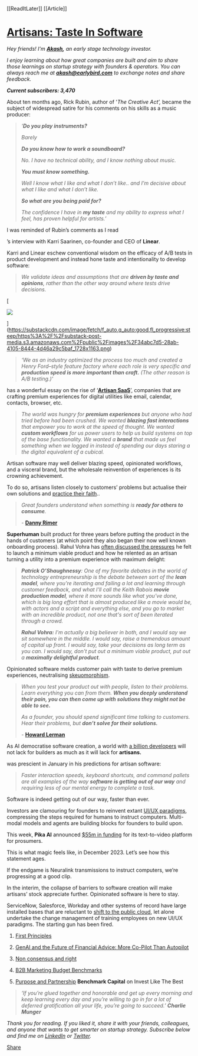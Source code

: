 [[ReadItLater]] [[Article]]

# [Artisans: Taste In Software](https://akashbajwa.substack.com/p/artisans-taste-in-software?utm_source=tldrfounders)

*Hey friends! I’m **[Akash](https://www.linkedin.com/in/akashbajwa/),** an early stage technology investor.*

*I enjoy learning about how great companies are built and aim to share those learnings on startup strategy with founders & operators. You can always reach me at **akash@earlybird.com** to exchange notes and share feedback.*

***Current subscribers: 3,470***

About ten months ago, Rick Rubin, author of '*The Creative Act’,* became the subject of widespread satire for his comments on his skills as a music producer:

> *‘**Do you play instruments?***
> 
> *Barely*
> 
> ***Do you know how to work a soundboard?***
> 
> *No. I have no technical ability, and I know nothing about music.*
> 
> ***You must know something.***
> 
> *Well I know what I like and what I don’t like.. and I’m decisive about what I like and what I don’t like.*
> 
> ***So what are you being paid for?***
> 
> *The confidence I have in **my taste** and my ability to express what I feel, has proven helpful for artists.’*

I was reminded of Rubin’s comments as I read

’s interview with Karri Saarinen, co-founder and CEO of **Linear**.

Karri and Linear eschew conventional wisdom on the efficacy of A/B tests in product development and instead hone taste and intentionality to develop software:

> *We validate ideas and assumptions that are **driven by taste and opinions**, rather than the other way around where tests drive decisions.*

[

![](_Inbox/Read%20Later/assets/https%3A%2F%2Fsubstack-post-media.s3.amazonaws.com%2Fpublic%2Fimages%2F34abc7d5-28ab-4105-8444-4d46a29c5baf_1728x1163.png)

](https://substackcdn.com/image/fetch/f_auto,q_auto:good,fl_progressive:steep/https%3A%2F%2Fsubstack-post-media.s3.amazonaws.com%2Fpublic%2Fimages%2F34abc7d5-28ab-4105-8444-4d46a29c5baf_1728x1163.png)

> *‘We as an industry optimized the process too much and created a Henry Ford–style feature factory where each role is very specific and **production speed is more important than craft.** (The other reason is A/B testing.)’*

has a wonderful essay on the rise of ‘**[Artisan SaaS](https://www.theglimpse.co/p/artisan-saas)**’, companies that are crafting premium experiences for digital utilities like email, calendar, contacts, browser, etc.

> *The world was hungry for **premium experiences** but anyone who had tried before had been crushed. We wanted **blazing fast interactions** that empower you to work at the speed of thought. We wanted **custom workflows** for us power users to help us build systems on top of the base functionality. We wanted a **brand** that made us feel something when we logged in instead of spending our days staring a the digital equivalent of a cubical.*

Artisan software may well deliver blazing speed, opinionated workflows, and a visceral brand, but the wholesale reinvention of experiences is its crowning achievement.

To do so, artisans listen closely to customers’ problems but actualise their own solutions and [practice their faith](https://every.to/napkin-math/every-software-business-has-the-same-playbook)..

> *Great founders understand when something is **ready for others to consume**.*
> 
> \- **[Danny Rimer](https://thegeneralist.substack.com/p/danny-rimer)**

**Superhuman** built product for three years before putting the product in the hands of customers (at which point they also began their now well known onboarding process). Rahul Vohra has [often discussed the pressures](https://www.joincolossus.com/episodes/57407355/vohra-using-emotion-to-design-great-products) he felt to launch a minimum viable product and how he relented as an artisan turning a utility into a premium experience with maximum delight:

> ***Patrick O’Shaughnessy**: One of my favorite debates in the world of technology entrepreneurship is the debate between sort of the **lean model**, where you're iterating and failing a lot and learning through customer feedback, and what I'll call the Keith Rabois **movie production model**, where it more sounds like what you've done, which is big long effort that is almost produced like a movie would be, with actors and a script and everything else, and you go to market with an incredible product, not one that's sort of been iterated through a crowd.*
> 
> ***Rahul Vohra:** I'm actually a big believer in both, and I would say we sit somewhere in the middle. I would say, raise a tremendous amount of capital up front. I would say, take your decisions as long term as you can. I would say, don't put out a minimum viable product, put out a **maximally delightful product**.*

Opinionated software melds customer pain with taste to derive premium experiences, neutralising [skeuomorphism](https://akashbajwa.substack.com/p/first-principles-of-product-in-the).

> *When you test your product out with people, listen to their problems. Learn everything you can from them. **When you deeply understand their pain, you can then come up with solutions they might not be able to see.***
> 
> *As a founder, you should spend significant time talking to customers. Hear their problems, but **don’t solve for their solutions.***
> 
> \- **[Howard Lerman](https://www.saastr.com/cro-confidential-how-founder-led-sales-can-transform-your-business-with-roam-ceo-and-founder-howard-lerman-and-sam-blond-partner-at-founders-fund-pod-655-video/)**

As AI democratise software creation, a world with [a billion developers](https://www.sequoiacap.com/article/the-next-billion-developers-perspective/?utm_source=bensbites&utm_medium=newsletter&utm_campaign=daily-digest-microsoft-made-google-sing) will not lack for builders as much as it will lack for **artisans.**

was prescient in January in his predictions for artisan software:

> *Faster interaction speeds, keyboard shortcuts, and command pallets are all examples of the way **software is getting out of our way** and requiring less of our mental energy to complete a task.*

Software is indeed getting out of our way, faster than ever.

Investors are clamouring for founders to reinvent extant [UI/UX paradigms](https://read.readwise.io/search/read/01h4rsyx8z7mm3gmhh04mvzc69), compressing the steps required for humans to instruct computers. Multi-modal models and agents are building blocks for founders to build upon.

This week, **Pika AI** announced [$55m in funding](https://www.forbes.com/sites/kenrickcai/2023/11/27/pika-ai-video-generator-editor-series-a/) for its text-to-video platform for prosumers.

This is what magic feels like, in December 2023. Let’s see how this statement ages.

If the endgame is Neuralink transmissions to instruct computers, we’re progressing at a good clip.

In the interim, the collapse of barriers to software creation will make artisans’ stock appreciate further. Opinionated software is here to stay.

ServiceNow, Salesforce, Workday and other systems of record have large installed bases that are reluctant to [shift to the public cloud](https://erp.today/sap-doubles-down-on-cloud-and-unveils-s-4hana-cloud-private-edition/), let alone undertake the change management of training employees on new UI/UX paradigms. The starting gun has been fired.

1.  [First Principles](https://matt-rickard.com/first-principles)
    
2.  [GenAI and the Future of Financial Advice: More Co-Pilot Than Autopilot](https://fintechprimetime.substack.com/p/in-the-race-to-grow-their-businesses?utm_source=post-email-title&publication_id=1786172&post_id=139283808&utm_campaign=email-post-title&isFreemail=true&r=1dmz5i&utm_medium=email)
    
3.  [Non consensus and right](https://samit-kalra.com/blog/non-consensus-and-right)
    
4.  [B2B Marketing Budget Benchmarks](https://www.carilu.com/p/b2b-marketing-budget-benchmarks)
    
5.  [Purpose and Partnership](https://www.joincolossus.com/episodes/22608829/lazarte-cultivating-generative-purpose?tab=transcript) **Benchmark Capital** on Invest Like The Best
    

> *‘If you’re glued together and honorable and get up every morning and keep learning every day and you’re willing to go in for a lot of deferred gratification all your life, you’re going to succeed.’ **Charlie Munger***

*Thank you for reading. If you liked it, share it with your friends, colleagues, and anyone that wants to get smarter on startup strategy. Subscribe below and find me on [LinkedIn](https://www.linkedin.com/in/akashbajwa/) or [Twitter](https://twitter.com/AkashBajwa96).*

[Share](https://akashbajwa.substack.com/p/artisans-taste-in-software?utm_source=substack&utm_medium=email&utm_content=share&action=share)